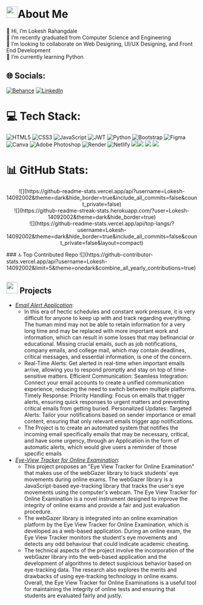 
# <img src="https://user-images.githubusercontent.com/82110564/189553856-2e7f8f30-80b4-484f-bfaa-9e5eb10f24e5.gif" width="30">About Me
👋 Hi, I’m Lokesh Rahangdale <br> 🔭 I’m recently graduated from Computer  Science and Engineering<br>👯 I’m looking to collaborate on Web Designing, UI/UX Designing, and Front End Development<br>🌱 I’m currently learning Python <br>


## 🌐 Socials:
[![Behance](https://img.shields.io/badge/Behance-1769ff?logo=behance&logoColor=white)](https://behance.net/https://www.behance.net/lokeshrahangd2) [![LinkedIn](https://img.shields.io/badge/LinkedIn-%230077B5.svg?logo=linkedin&logoColor=white)](https://linkedin.com/in/https://www.linkedin.com/in/lokesh-rahangdale-289a16222/) 

# 💻 Tech Stack:

  
![HTML5](https://img.shields.io/badge/html5-%23E34F26.svg?style=flat&logo=html5&logoColor=white) ![CSS3](https://img.shields.io/badge/css3-%231572B6.svg?style=flat&logo=css3&logoColor=white) ![JavaScript](https://img.shields.io/badge/javascript-%23323330.svg?style=flat&logo=javascript&logoColor=%23F7DF1E) ![JWT](https://img.shields.io/badge/JWT-black?style=flat&logo=JSON%20web%20tokens) ![Python](https://img.shields.io/badge/python-3670A0?style=flat&logo=python&logoColor=ffdd54) ![Bootstrap](https://img.shields.io/badge/bootstrap-%238511FA.svg?style=flat&logo=bootstrap&logoColor=white)  ![Figma](https://img.shields.io/badge/figma-%23F24E1E.svg?style=flat&logo=figma&logoColor=white) ![Canva](https://img.shields.io/badge/Canva-%2300C4CC.svg?style=flat&logo=Canva&logoColor=white) ![Adobe Photoshop](https://img.shields.io/badge/adobe%20photoshop-%2331A8FF.svg?style=flat&logo=adobe%20photoshop&logoColor=white) ![Render](https://img.shields.io/badge/Render-%46E3B7.svg?style=flat&logo=render&logoColor=white) ![Netlify](https://img.shields.io/badge/netlify-%23000000.svg?style=flat&logo=netlify&logoColor=#00C7B7) <img src="https://img.shields.io/badge/FastAPI-005571?style=for-the-badge&logo=fastapi&logoColor=white"><img src="https://img.shields.io/badge/GitHub-%23121011.svg?style=for-the-badge&logo=github&logoColor=white"> <img src="https://img.shields.io/badge/Pycharm-5C2D91.svg?style=for-the-badge&logo=pycharm&logoColor=white"> <img src="https://img.shields.io/badge/Visual%20Studio%20Code-0078d7.svg?style=for-the-badge&logo=visual-studio-code&logoColor=white">
  

# 📊 GitHub Stats:
<p align="center">
![](https://github-readme-stats.vercel.app/api?username=Lokesh-14092002&theme=dark&hide_border=true&include_all_commits=false&count_private=false)<br/>
![](https://github-readme-streak-stats.herokuapp.com/?user=Lokesh-14092002&theme=dark&hide_border=true)<br/>
![](https://github-readme-stats.vercel.app/api/top-langs/?username=Lokesh-14092002&theme=dark&hide_border=true&include_all_commits=false&count_private=false&layout=compact)
</p>
### 🔝 Top Contributed Repo
![](https://github-contributor-stats.vercel.app/api?username=Lokesh-14092002&limit=5&theme=onedark&combine_all_yearly_contributions=true)

## <img src="https://media1.giphy.com/media/Q8PQ1KuarrYucCMVTJ/giphy.gif?cid=ecf05e47odgm8bs8cmb8cf1ijmfzqaeeu9fzmx6nbcv06ky2&rid=giphy.gif" width="30">  Projects
<ul>			
	<li><i><a href="https://github.com/Lokesh-14092002/email_alert_app.git">Email Alert Application</a></i>:<ul><li>In this era of hectic schedules and constant work pressure, it is very difficult for anyone to keep up with and track regarding everything. The human mind may not be able to retain information for a very long time and may be replaced with more important work and information, which can result in some losses that may befinancial or educational. Missing crucial emails, such as job notifications, company emails, and college mail, which may contain deadlines, critical messages, and essential information, is one of the concern.</li>

<li>Real-Time Alerts: Get alerted in real-time when important emails arrive, allowing you to respond promptly and stay on top of time-sensitive matters.
Efficient Communication: Seamless Integration: Connect your email accounts to create a unified communication experience, reducing the need to switch between multiple platforms.
Timely Response: Priority Handling: Focus on emails that trigger alerts, ensuring quick responses to urgent matters and preventing critical emails from getting buried.
Personalized Updates: Targeted Alerts: Tailor your notifications based on sender importance or email content, ensuring that only relevant emails trigger app notifications.</li>
<li>The Project is to create an automated system that notifies the incoming email specifically emails that may be necessary, critical, and have some urgency, through an Application in the form of automatic alerts, which would give users a reminder of those specific emails</li></ul></li>
	<li><i><a href="https://github.com/Lokesh-14092002/Eye-View-Tracker-For-Online-Exam.git">Eye-View Tracker for Online Examination</a></i>:<ul><li>This project proposes an "Eye View Tracker for Online Examination" that makes use of the webGazer library to track students' eye movements during online exams. The webGazer library is a JavaScript-based eye-tracking library that tracks the user's eye movements using the computer's webcam. The Eye View Tracker for Online Examination is a novel instrument designed to improve the integrity of online exams and provide a fair and just evaluation procedure. 
<li>The webGazer library is integrated into an online examination platform by the Eye View Tracker for Online Examination, which is developed as a web-based application. During an online exam, the Eye View Tracker monitors the student's eye movements and detects any odd behaviour that could indicate academic cheating.</li> <li> The technical aspects of the project involve the incorporation of the webGazer library into the web-based application and the development of algorithms to detect suspicious behavior based on eye-tracking data. The research also explores the merits and drawbacks of using eye-tracking technology in online exams. Overall, the Eye View Tracker for Online Examinations is a useful tool for maintaining the integrity of online tests and ensuring that students are evaluated fairly and justly.</li></ul></li>
	
</ul>
